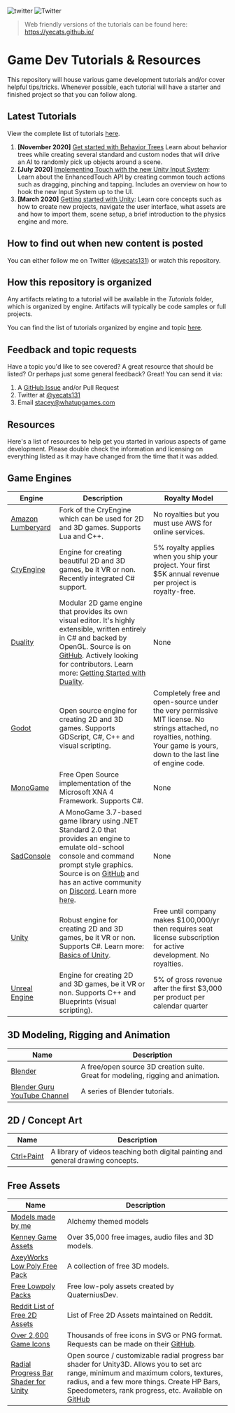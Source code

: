 ![twitter](https://img.shields.io/twitter/follow/yecats131?style=social) ![Twitter](https://img.shields.io/twitter/follow/whatupgames?style=social)

> Web friendly versions of the tutorials can be found here: https://yecats.github.io/

# Game Dev Tutorials & Resources
This repository will house various game development tutorials and/or cover helpful tips/tricks. Whenever possible, each tutorial will have a starter and finished project so that you can follow along. 

## Latest Tutorials
View the complete list of tutorials [here](./tutorials/Unity/).

1. **[November 2020]** [Get started with Behavior Trees](./tutorials/Unity/Get-started-with-behavior-trees) Learn about behavior trees while creating several standard and custom nodes that will drive an AI to randomly pick up objects around a scene.
1. **[July 2020]** [Implementing Touch with the new Unity Input System](./tutorials/Unity/Implementing-touch-with-the-new-input-system/): Learn about the EnhancedTouch API by creating common touch actions such as dragging, pinching and tapping. Includes an overview on how to hook the new Input System up to the UI.
2. **[March 2020]** [Getting started with Unity](./tutorials/Unity/Getting-started-with-Unity/): Learn core concepts such as how to create new projects, navigate the user interface, what assets are and how to import them, scene setup, a brief introduction to the physics engine and more.

## How to find out when new content is posted
You can either follow me on Twitter ([@yecats131](https://twitter.com/yecats131)) or watch this repository.

## How this repository is organized
Any artifacts relating to a tutorial will be available in the *Tutorials* folder, which is organized by engine. Artifacts will typically be code samples or full projects. 

You can find the list of tutorials organized by engine and topic [here](./tutorials/readme.md).

## Feedback and topic requests
Have a topic you'd like to see covered? A great resource that should be listed? Or perhaps just some general feedback? Great! You can send it via:

1. A [GitHub Issue](https://github.com/yecats/GameDevTutorials/issues) and/or Pull Request
2. Twitter at [@yecats131](https://twitter.com/yecats131)
3. Email [stacey@whatupgames.com](mailto:stacey@whatupgames.com)

## Resources
Here's a list of resources to help get you started in various aspects of game development. Please double check the information and licensing on everything listed as it may have changed from the time that it was added.

## Game Engines

| Engine | Description  | Royalty Model |
|--------|--------------|---------------|
| [Amazon Lumberyard](https://aws.amazon.com/lumberyard/ ) | Fork of the CryEngine which can be used for 2D and 3D games. Supports Lua and C++.   | No royalties but you must use AWS for online services.  |
| [CryEngine](https://www.cryengine.com/) | Engine for creating beautiful 2D and 3D games, be it VR or non. Recently integrated C# support.    | 5% royalty applies when you ship your project. Your first $5K annual revenue per project is royalty-free.                                                                    |
| [Duality](http://duality.adamslair.net/) | Modular 2D game engine that provides its own visual editor. It's highly extensible, written entirely in C# and backed by OpenGL. Source is on [GitHub](https://github.com/AdamsLair/duality). Actively looking for contributors. Learn more: [Getting Started with Duality](https://channel9.msdn.com/Shows/dotGAME/Getting-Started-with-Duality--Part-1). | None   |
| [Godot](https://godotengine.org/)  | Open source engine for creating 2D and 3D games. Supports GDScript, C#, C++ and visual scripting.      | Completely free and open-source under the very permissive MIT license. No strings attached, no royalties, nothing. Your game is yours, down to the last line of engine code. |
| [MonoGame](http://www.monogame.net)  | Free Open Source implementation of the Microsoft XNA 4 Framework. Supports C#.  | None |
| [SadConsole](https://github.com/Thraka/SadConsole)  | A MonoGame 3.7-based game library using .NET Standard 2.0 that provides an engine to emulate old-school console and command prompt style graphics. Source is on [GitHub](https://github.com/Thraka/SadConsole) and has an active community on [Discord](https://discord.gg/mttxqAs). Learn more [here](http://sadconsole.com/index.html). | None  |
| [Unity](http://unity3d.com) | Robust engine for creating 2D and 3D games, be it VR or non. Supports C#. Learn more: [Basics of Unity](https://channel9.msdn.com/Shows/dotGAME/Basics-of-Unity).  | Free until company makes $100,000/yr then requires seat license subscription for active development. No royalties.  |
| [Unreal Engine](https://www.unrealengine.com/en-US/) | Engine for creating 2D and 3D games, be it VR or non. Supports C++ and Blueprints (visual scripting).  | 5% of gross revenue after the first $3,000 per product per calendar quarter   |


## 3D Modeling, Rigging and Animation 

| Name                                 | Description                                                                          |
| ------------------------------------ | ------------------------------------------------------------------------------------ |
| [Blender](https://www.blender.org/)  | A free/open source 3D creation suite. Great for modeling, rigging and animation.     |
| [Blender Guru YouTube Channel](https://www.youtube.com/channel/UCOKHwx1VCdgnxwbjyb9Iu1g) | A series of Blender tutorials.   |


## 2D / Concept Art

| Name                                           | Description                                                                      |
| ---------------------------------------------- | -------------------------------------------------------------------------------- |
| [Ctrl+Paint](http://www.ctrlpaint.com/library) | A library of videos teaching both digital painting and general drawing concepts. |


## Free Assets

| Name                    | Description    |
| ----------------------- | ---------------------------------------- |
| [Models made by me](https://sketchfab.com/yecats131) | Alchemy themed models  |
| [Kenney Game Assets](http://www.kenney.nl/)  | Over 35,000 free images, audio files and 3D models.  |
| [AxeyWorks Low Poly Free Pack](http://u3d.as/qa6) | A collection of free 3D models.  |
| [Free Lowpoly Packs](https://www.reddit.com/r/gamedev/comments/5lwhoe/free_lowpolyflat_shaded_cars/)   | Free low-poly assets created by QuaterniusDev.  |
| [Reddit List of Free 2D Assets](https://www.reddit.com/r/Unity2D/comments/3dfi5k/lets_create_a_list_of_all_100_free_2d_assets_with/) | List of Free 2D Assets maintained on Reddit.  |
| [Over 2,600 Game Icons](http://game-icons.net/)  | Thousands of free icons in SVG or PNG format. Requests can be made on their [GitHub](https://github.com/game-icons/icons). |
| [Radial Progress Bar Shader for Unity](https://github.com/AdultLink/RadialProgressBar)  | Open source / customizable radial progress bar shader for Unity3D. Allows you to set arc range, minimum and maximum colors, textures, radius, and a few more things. Create HP Bars, Speedometers, rank progress, etc. Available on [GitHub](https://github.com/AdultLink/RadialProgressBar) |
